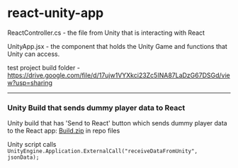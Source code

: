 # react-unity-app

ReactController.cs - the file from Unity that is interacting with React

UnityApp.jsx - the component that holds the Unity Game and functions that Unity can access.

test project build folder - https://drive.google.com/file/d/17ujw1VYXkci23Zc5INA87LaDzG67DSGd/view?usp=sharing

---

### Unity Build that sends dummy player data to React

Unity build that has 'Send to React' button which sends dummy player data to the React app: [Build.zip](https://github.com/brad-morrison/react-unity-app/blob/main/Build.zip) in repo files

Unity script calls ```UnityEngine.Application.ExternalCall("receiveDataFromUnity", jsonData);```

